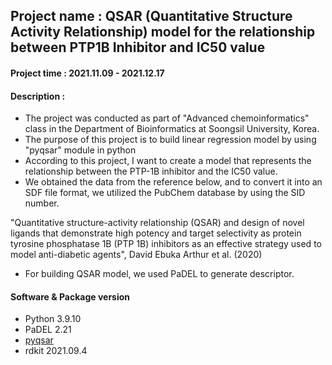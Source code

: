 ## Project name : QSAR (Quantitative Structure Activity Relationship) model for the relationship between PTP1B Inhibitor and IC50 value

#### Project time : 2021.11.09 - 2021.12.17

#### Description :
* The project was conducted as part of "Advanced chemoinformatics" class in the Department of Bioinformatics at Soongsil University, Korea.
* The purpose of this project is to build linear regression model by using "pyqsar" module in python
* According to this project, I want to create a model that represents the relationship between the PTP-1B inhibitor and the IC50 value.
* We obtained the data from the reference below, and to convert it into an SDF file format, we utilized the PubChem database by using the SID number.
  
"Quantitative structure-activity relationship (QSAR) and design of novel ligands that demonstrate high potency and target selectivity as protein tyrosine phosphatase 1B (PTP 1B) inhibitors as an effective strategy used to model anti-diabetic agents", David Ebuka Arthur et al. (2020)

* For building QSAR model, we used PaDEL to generate descriptor.

  
#### Software & Package version
* Python 3.9.10
* PaDEL 2.21
* [pyqsar](https://github.com/crong-k/pyqsar_tutorial)
* rdkit 2021.09.4



